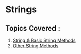 # Strings
## Topics Covered :
1. [String & Basic String Methods](https://github.com/ShrikanthDeva/Python-Tutorial/blob/main/02.%20PCAP/03.%20Strings/01.%20String%20%26%20String%20Methods.md)
2. [Other String Methods](https://github.com/ShrikanthDeva/Python-Tutorial/blob/main/02.%20PCAP/03.%20Strings/02.%20Other%20Methods.md)